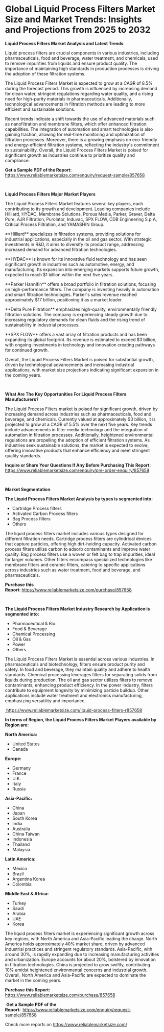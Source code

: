 <p><h1>Global Liquid Process Filters Market Size and Market Trends: Insights and Projections from 2025 to 2032</h1></p><p><strong>Liquid Process Filters Market Analysis and Latest Trends</strong></p>
<p><p>Liquid process filters are crucial components in various industries, including pharmaceuticals, food and beverage, water treatment, and chemicals, used to remove impurities from liquids and ensure product quality. The importance of maintaining high standards in production processes is driving the adoption of these filtration systems.</p><p>The Liquid Process Filters Market is expected to grow at a CAGR of 8.5% during the forecast period. This growth is influenced by increasing demand for clean water, stringent regulations regarding water quality, and a rising need for high-purity materials in pharmaceuticals. Additionally, technological advancements in filtration methods are leading to more efficient and sustainable solutions.</p><p>Recent trends indicate a shift towards the use of advanced materials such as nanofiltration and membrane filters, which offer enhanced filtration capabilities. The integration of automation and smart technologies is also gaining traction, allowing for real-time monitoring and optimization of filtration processes. Moreover, there is a growing emphasis on eco-friendly and energy-efficient filtration systems, reflecting the industry's commitment to sustainability. Overall, the Liquid Process Filters Market is poised for significant growth as industries continue to prioritize quality and compliance.</p></p>
<p><strong>Get a Sample PDF of the Report:&nbsp;</strong> <a href="https://www.reliablemarketsize.com/enquiry/request-sample/857658?utm_campaign=2282&utm_medium=2&utm_source=Github&utm_content=ia&utm_term=28022025&utm_id=liquid-process-filters">https://www.reliablemarketsize.com/enquiry/request-sample/857658</a></p>
<p>&nbsp;</p>
<p><strong>Liquid Process Filters Major Market Players</strong></p>
<p><p>The Liquid Process Filters Market features several key players, each contributing to its growth and development. Leading companies include Hilliard, HYDAC, Membrane Solutions, Porous Media, Parker, Graver, Delta Pure, AJR Filtration, Purolator, Induvac, SPX FLOW, CDB Engineering S.p.A, Critical Process Filtration, and YAMASHIN Group.</p><p>**Hilliard** specializes in filtration systems, providing solutions for industrial applications, especially in the oil and gas sector. With strategic investments in R&D, it aims to diversify its product range, addressing increased demand for advanced filtration technologies. </p><p>**HYDAC** is known for its innovative fluid technology and has seen significant growth in industries such as automotive, energy, and manufacturing. Its expansion into emerging markets supports future growth, expected to reach $1 billion within the next five years.</p><p>**Parker Hannifin** offers a broad portfolio in filtration solutions, focusing on high-performance filters. The company is investing heavily in automation and smart filtration technologies. Parker's sales revenue reached approximately $17 billion, positioning it as a market leader.</p><p>**Delta Pure Filtration** emphasizes high-quality, environmentally friendly filtration solutions. The company is experiencing steady growth due to increasing regulatory demands for clean fluids and the rising trend of sustainability in industrial processes.</p><p>**SPX FLOW** offers a vast array of filtration products and has been expanding its global footprint. Its revenue is estimated to exceed $3 billion, with ongoing investments in technology and innovation creating pathways for continued growth.</p><p>Overall, the Liquid Process Filters Market is poised for substantial growth, driven by technological advancements and increasing industrial applications, with market size projections indicating significant expansion in the coming years.</p></p>
<p>&nbsp;</p>
<p><strong>What Are The Key Opportunities For Liquid Process Filters Manufacturers?</strong></p>
<p><p>The Liquid Process Filters market is poised for significant growth, driven by increasing demand across industries such as pharmaceuticals, food and beverage, and chemicals. Currently valued at approximately $3 billion, it is projected to grow at a CAGR of 5.5% over the next five years. Key trends include advancements in filter media technology and the integration of automation in filtration processes. Additionally, heightened environmental regulations are propelling the adoption of efficient filtration systems. As industries seek sustainable solutions, the market is expected to evolve, offering innovative products that enhance efficiency and meet stringent quality standards.</p></p>
<p><strong>Inquire or Share Your Questions If Any Before Purchasing This Report:</strong> <a href="https://www.reliablemarketsize.com/enquiry/pre-order-enquiry/857658?utm_campaign=2282&utm_medium=2&utm_source=Github&utm_content=ia&utm_term=28022025&utm_id=liquid-process-filters">https://www.reliablemarketsize.com/enquiry/pre-order-enquiry/857658</a></p>
<p>&nbsp;</p>
<p><strong>Market Segmentation</strong></p>
<p><strong>The Liquid Process Filters Market Analysis by types is segmented into:</strong></p>
<p><ul><li>Cartridge Process filters</li><li>Activated Carbon Process filters</li><li>Bag Process filters</li><li>Others</li></ul></p>
<p><p>The liquid process filters market includes various types designed for different filtration needs. Cartridge process filters are cylindrical devices that capture particles, offering high dirt-holding capacity. Activated carbon process filters utilize carbon to adsorb contaminants and improve water quality. Bag process filters use a woven or felt bag to trap impurities, ideal for larger volumes. Other filters encompass specialized technologies like membrane filters and ceramic filters, catering to specific applications across industries such as water treatment, food and beverage, and pharmaceuticals.</p></p>
<p><strong>Purchase this Report:&nbsp;</strong><a href="https://www.reliablemarketsize.com/purchase/857658?utm_campaign=2282&utm_medium=2&utm_source=Github&utm_content=ia&utm_term=28022025&utm_id=liquid-process-filters">https://www.reliablemarketsize.com/purchase/857658</a></p>
<p>&nbsp;</p>
<p><strong>The Liquid Process Filters Market Industry Research by Application is segmented into:</strong></p>
<p><ul><li>Pharmaceutical & Bio</li><li>Food & Beverage</li><li>Chemical Processing</li><li>Oil & Gas</li><li>Power</li><li>Others</li></ul></p>
<p><p>The Liquid Process Filters Market is essential across various industries. In pharmaceuticals and biotechnology, filters ensure product purity and safety. In food and beverage, they maintain quality and adhere to health standards. Chemical processing leverages filters for separating solids from liquids during production. The oil and gas sector utilizes filters to remove contaminants, enhancing product efficiency. In the power industry, filters contribute to equipment longevity by minimizing particle buildup. Other applications include water treatment and electronics manufacturing, emphasizing versatility and importance.</p></p>
<p><a href="https://www.reliablemarketsize.com/liquid-process-filters-r857658?utm_campaign=2282&utm_medium=2&utm_source=Github&utm_content=ia&utm_term=28022025&utm_id=liquid-process-filters">&nbsp;https://www.reliablemarketsize.com/liquid-process-filters-r857658</a></p>
<p><strong>In terms of Region, the Liquid Process Filters Market Players available by Region are:</strong></p>
<p>
    <p> <strong> North America: </strong>
        <ul>
            <li>United States</li>
            <li>Canada</li>
        </ul>
        </p> 
    <p> <strong> Europe: </strong>
        <ul>
            <li>Germany</li>
            <li>France</li>
            <li>U.K.</li>
            <li>Italy</li>
            <li>Russia</li>
        </ul>
        </p> 
    <p> <strong> Asia-Pacific: </strong>
        <ul>
            <li>China</li>
            <li>Japan</li>
            <li>South Korea</li>
            <li>India</li>
            <li>Australia</li>
            <li>China Taiwan</li>
            <li>Indonesia</li>
            <li>Thailand</li>
            <li>Malaysia</li>
        </ul>
        </p> 
    <p> <strong> Latin America: </strong>
        <ul>
            <li>Mexico</li>
            <li>Brazil</li>
            <li>Argentina Korea</li>
            <li>Colombia</li>
        </ul>
        </p> 
    <p> <strong> Middle East & Africa: </strong>
        <ul>
            <li>Turkey</li>
            <li>Saudi</li>
            <li>Arabia</li>
            <li>UAE</li>
            <li>Korea</li>
        </ul>
    </p>
    </p>
<p><p>The liquid process filters market is experiencing significant growth across key regions, with North America and Asia-Pacific leading the charge. North America holds approximately 40% market share, driven by advanced industrial practices and stringent regulatory standards. Asia-Pacific, with around 30%, is rapidly expanding due to increasing manufacturing activities and urbanization. Europe accounts for about 20%, bolstered by innovation in filtration technologies. China is projected to grow swiftly, contributing 10% amidst heightened environmental concerns and industrial growth. Overall, North America and Asia-Pacific are expected to dominate the market in the coming years.</p></p>
<p><strong>Purchase this Report: </strong><a href="https://www.reliablemarketsize.com/purchase/857658?utm_campaign=2282&utm_medium=2&utm_source=Github&utm_content=ia&utm_term=28022025&utm_id=liquid-process-filters">https://www.reliablemarketsize.com/purchase/857658</a></p>
<p>&nbsp;<strong>Get a Sample PDF of the Report:&nbsp;&nbsp;</strong><a href="https://www.reliablemarketsize.com/enquiry/request-sample/857658?utm_campaign=2282&utm_medium=2&utm_source=Github&utm_content=ia&utm_term=28022025&utm_id=liquid-process-filters">https://www.reliablemarketsize.com/enquiry/request-sample/857658</a></p>
<p><strong></strong></p>
<p>Check more reports on <a href="https://www.reliablemarketsize.com/?utm_campaign=2282&utm_medium=2&utm_source=Github&utm_content=ia&utm_term=28022025&utm_id=liquid-process-filters">https://www.reliablemarketsize.com/</a></p>